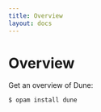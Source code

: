 ```yaml
---
title: Overview
layout: docs
---
```

# Overview

Get an overview of Dune:

``` bash
$ opam install dune
```
